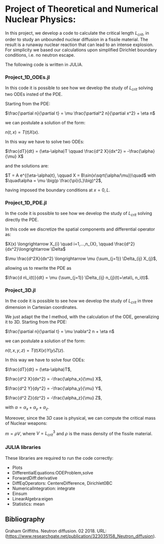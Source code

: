 # Project of Theoretical and Numerical Nuclear Physics: 

In this project, we develop a code to calculate the critical length $L_{crit}$, in order to study an unbounded nuclear diffusion in a fissile material.
The result is a runaway nuclear reaction that can lead to an intense explosion. For simplicity we based our calculations upon simplified Dirichlet 
boundary conditions, i.e. no neutron escape.

The following code is written in JULIA. 


### Project_1D_ODEs.jl
In this code it is possible to see how we develop the study of $L_{crit}$ solving two ODEs insted of the PDE. 

Starting from the PDE:

$\frac{\partial n}{\partial t} =  \mu \frac{\partial^2 n}{\partial x^2} + \eta n$

we can postulate a solution of the form:

$n(t,x)= T(t) X(x)$.

In this way we have to solve two ODEs:

$\frac{dT}{dt} = (\eta-\alpha)T \qquad \frac{d^2 X}{dx^2} = -\frac{\alpha}{\mu} X$

and the solutions are:

$T = A e^{(\eta-\alpha)t}, \qquad X = B\sin(x\sqrt{\alpha/\mu})\quad$ with $\quad\alpha = \mu \big(p \frac{\pi}{L}\big)^2$,

having imposed the boundary conditions at $x=0,L$.

### Project_1D_PDE.jl
In the code it is possible to see how we develop the study of $L_{crit}$ solving directly the PDE. 

In this code we discretize the spatial components and differential operator as:

$X(x) \longrightarrow X_{i} \quad i=1,...,n_{X}, \qquad  \frac{d^2}{dx^2}\longrightarrow \Delta$

$\mu \frac{d^2X}{dx^2} \longrightarrow \mu {\sum_{j=1}} \Delta_{ij} X_{j}$,

allowing us to rewrite the PDE as

$\frac{d n\_i(t)}{dt} = \mu {\sum_{j=1}} \Delta_{ij} n_{j}(t)+\eta\\, n_i(t)$.

### Project_3D.jl
In the code it is possible to see how we develop the study of $L_{crit}$ in three dimension in Cartesian coordinates.

We just adapt the the I method, with the calculation of the ODE, generalizing it to 3D. Starting from the PDE:

$\frac{\partial n}{\partial t} =  \mu \nabla^2 n + \eta n$

we can postulate a solution of the form:

$n(t,x,y,z)= T(t) X(x) Y(y) Z(z)$.

In this way we have to solve four ODEs:

$\frac{dT}{dt} = (\eta-\alpha)T$,

$\frac{d^2 X}{dx^2} = -\frac{\alpha_x}{\mu} X$,

$\frac{d^2 Y}{dy^2} = -\frac{\alpha_y}{\mu} Y$,

$\frac{d^2 Z}{dz^2} = -\frac{\alpha_z}{\mu} Z$,

with $\alpha = \alpha_x+\alpha_y+\alpha_z$.

Moreover, since the $3D$ case is physical, we can compute the critical mass of Nuclear weapons:

$m= \rho V$, where $V=L^3_{crit}$ and $\rho$ is the mass density of the fissile material.

### JULIA libraries
These libraries are required to run the code correctly:
* Plots
* DifferentialEquations:ODEProblem,solve
* ForwardDiff:derivative
* DiffEqOperators: CentereDifference, Dirichlet0BC
* NumericalIntegration: integrate
* Einsum 
* LinearAlgebra:eigen
* Statistics: mean


## Bibliography

Graham Griffiths. Neutron diffusion. 02 2018. URL: (https://www.researchgate.net/publication/323035158_Neutron_diffusion).
